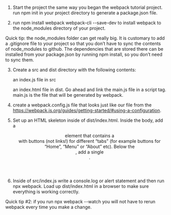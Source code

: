 1. Start the project the same way you began the webpack tutorial project.
   run npm init
   in your project directory to generate a package.json file.

2. run npm install webpack webpack-cli --save-dev
   to install webpack to the node_modules directory of your project.

Quick tip: the node_modules folder can get really big. It is customary to add a .gitignore file to your project so that you don’t have to sync the contents of node_modules to github. The dependencies that are stored there can be installed from your package.json by running npm install, so you don’t need to sync them.

3. Create a src and dist directory with the following contents:

   an index.js file in src

   an index.html file in dist.
   Go ahead and link the main.js file in a script tag. main.js is the file that will be generated by webpack.

4. create a webpack.config.js file that looks just like our file from the  
   https://webpack.js.org/guides/getting-started/#using-a-configuration.

5. Set up an HTML skeleton inside of dist/index.html.
   Inside the body, add a <header> element that contains a <nav> with buttons (not links!) for different “tabs” (for example buttons for “Home”, “Menu” or “About” etc). Below the <header>, add a single <div id="content">.

6. Inside of src/index.js write a console.log or alert statement and then
   run npx webpack.
   Load up dist/index.html in a browser to make sure everything is working correctly.

Quick tip #2: if you run npx webpack --watch you will not have to rerun webpack every time you make a change.
